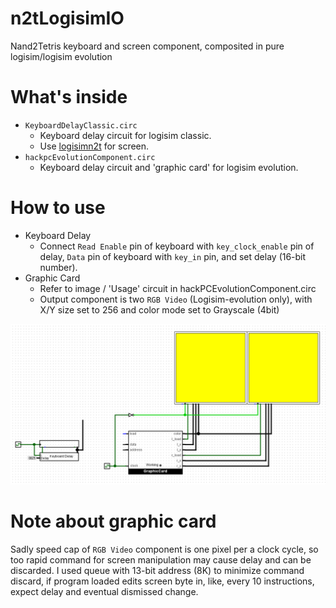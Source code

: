# n2tLogisimIO
Nand2Tetris keyboard and screen component, composited in pure logisim/logisim evolution

# What's inside
 - `KeyboardDelayClassic.circ`
   - Keyboard delay circuit for logisim classic.
   - Use [logisimn2t](https://github.com/itoshkov/logisimn2t) for screen.
 - `hackpcEvolutionComponent.circ`
   - Keyboard delay circuit and 'graphic card' for logisim evolution.

  # How to use
   - Keyboard Delay
     - Connect `Read Enable` pin of keyboard with `key_clock_enable` pin of delay, `Data` pin of keyboard with `key_in` pin, and set delay (16-bit number).
   - Graphic Card
     - Refer to image / 'Usage' circuit in hackPCEvolutionComponent.circ
     - Output component is two `RGB Video` (Logisim-evolution only), with X/Y size set to 256 and color mode set to Grayscale (4bit)
    
   ![usage image](./usage.png)

# Note about graphic card
Sadly speed cap of `RGB Video` component is one pixel per a clock cycle, so too rapid command for screen manipulation may cause delay and can be discarded.
I used queue with 13-bit address (8K) to minimize command discard, if program loaded edits screen byte in, like, every 10 instructions, expect delay and eventual dismissed change.
